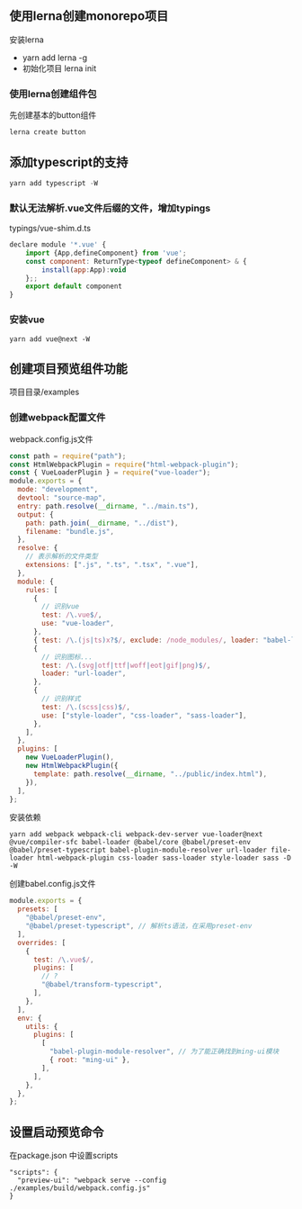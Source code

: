 ## 使用lerna创建monorepo项目
安装lerna
  - yarn add lerna -g
  - 初始化项目 lerna init
### 使用lerna创建组件包
先创建基本的button组件
```
lerna create button
```

## 添加typescript的支持
``` js
yarn add typescript -W
```
### 默认无法解析.vue文件后缀的文件，增加typings
typings/vue-shim.d.ts
``` js
declare module '*.vue' {
    import {App,defineComponent} from 'vue';
    const component: ReturnType<typeof defineComponent> & {
        install(app:App):void
    };;
    export default component
}
```
### 安装vue 
```
yarn add vue@next -W
```
## 创建项目预览组件功能
项目目录/examples

### 创建webpack配置文件
webpack.config.js文件
``` js
const path = require("path");
const HtmlWebpackPlugin = require("html-webpack-plugin");
const { VueLoaderPlugin } = require("vue-loader");
module.exports = {
  mode: "development",
  devtool: "source-map",
  entry: path.resolve(__dirname, "../main.ts"),
  output: {
    path: path.join(__dirname, "../dist"),
    filename: "bundle.js",
  },
  resolve: {
    // 表示解析的文件类型
    extensions: [".js", ".ts", ".tsx", ".vue"],
  },
  module: {
    rules: [
      {
        // 识别vue
        test: /\.vue$/,
        use: "vue-loader",
      },
      { test: /\.(js|ts)x?$/, exclude: /node_modules/, loader: "babel-loader" },
      {
        // 识别图标...
        test: /\.(svg|otf|ttf|woff|eot|gif|png)$/,
        loader: "url-loader",
      },
      {
        // 识别样式
        test: /\.(scss|css)$/,
        use: ["style-loader", "css-loader", "sass-loader"],
      },
    ],
  },
  plugins: [
    new VueLoaderPlugin(),
    new HtmlWebpackPlugin({
      template: path.resolve(__dirname, "../public/index.html"),
    }),
  ],
};

```

安装依赖
``` 
yarn add webpack webpack-cli webpack-dev-server vue-loader@next @vue/compiler-sfc babel-loader @babel/core @babel/preset-env @babel/preset-typescript babel-plugin-module-resolver url-loader file-loader html-webpack-plugin css-loader sass-loader style-loader sass -D -W
```

创建babel.config.js文件
``` javascript
module.exports = {
  presets: [
    "@babel/preset-env",
    "@babel/preset-typescript", // 解析ts语法，在采用preset-env
  ],
  overrides: [
    {
      test: /\.vue$/,
      plugins: [
        // ?
        "@babel/transform-typescript",
      ],
    },
  ],
  env: {
    utils: {
      plugins: [
        [
          "babel-plugin-module-resolver", // 为了能正确找到ming-ui模块
          { root: "ming-ui" },
        ],
      ],
    },
  },
};

```

## 设置启动预览命令
在package.json 中设置scripts
```
"scripts": {
  "preview-ui": "webpack serve --config ./examples/build/webpack.config.js"
}
```
